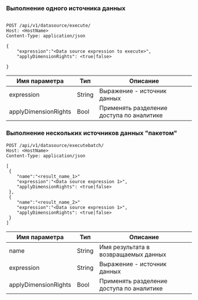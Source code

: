 
### Выполнение одного источника данных


```

POST /api/v1/datasource/execute/ 
Host: <HostName>
Content-Type: application/json

{
    "expression":"<Data source expression to execute>",
    "applyDimensionRights": <true|false> 
  
}

```


| Имя параметра | Тип | Описание |
|-------------------|-----|-------------|
| expression | String | Выражение - источник данных |
| applyDimensionRights | Bool | Применять разделение доступа по аналитике |

### Выполнение нескольких источников данных "пакетом"


```
POST /api/v1/datasource/executebatch/ 
Host: <HostName>
Content-Type: application/json

[
 {
	"name":"<result_name_1>"
    "expression":"<Data source expression 1>",
    "applyDimensionRights": <true|false> 
 },
 {
	"name":"<result_name_2>"
    "expression":"<Data source expression 1>",
    "applyDimensionRights": <true|false> 
 }
]
```


| Имя параметра | Тип | Описание |
|-------------------|-----|-------------|
| name | String |  Имя результата в возвращаемых данных |
| expression | String | Выражение - источник данных |
| applyDimensionRights | Bool | Применять разделение доступа по аналитике |